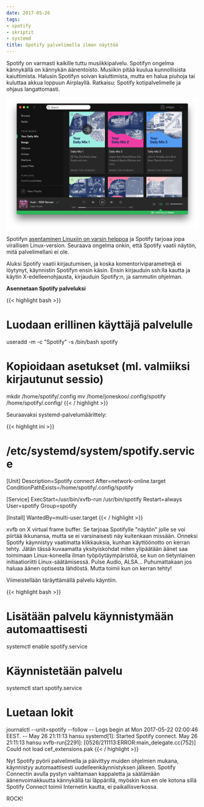 ```yaml
---
date: 2017-05-26
tags:
- spotify
- skriptit
- systemd
title: Spotify palvelimella ilman näyttöä
---
```


Spotify on varmasti kaikille tuttu musiikkipalvelu. Spotifyn
ongelma kännykällä on kännykän äänentoisto. Musiikin pitää kuulua
kunnollisista kaiuttimista. Halusin Spotifyn soivan kaiuttimista,
mutta en halua piuhoja tai kuluttaa akkua loppuun Airplayllä.
Ratkaisu: Spotify kotipalvelimelle ja ohjaus langattomasti.

<!--more-->

![Spotify Connect](spotify.jpg "Spotify läppärillä ohjaa palvelinta")

Spotifyn [asentaminen Linuxiin on varsin helppoa](https://www.spotify.com/us/download/linux/)
ja Spotify tarjoaa jopa virallisen Linux-version.
Seuraava ongelma onkin, että Spotify vaatii näytön, mitä palvelimellani ei ole.

Aluksi Spotify vaatii kirjautumisen, ja koska komentoriviparametrejä
ei löytynyt, käynnistin Spotifyn ensin käsin.
Ensin kirjauduin ssh:lla kautta ja käytin X-edelleenohjausta, kirjauduin
Spotify:n, ja sammutin ohjelman.

<strong>Asennetaan Spotify palveluksi</strong>

{{< highlight bash >}}
# Luodaan erillinen käyttäjä palvelulle
useradd -m -c "Spotify" -s /bin/bash spotify
# Kopioidaan asetukset (ml. valmiiksi kirjautunut sessio)
mkdir /home/spotify/.config
mv /home/joneskoo/.config/spotify /home/spotify/.config/
{{< / highlight >}}

Seuraavaksi systemd-palvelumäärittely:

{{< highlight ini >}}
# /etc/systemd/system/spotify.service
[Unit]
Description=Spotify connect
After=network-online.target
ConditionPathExists=/home/spotify/.config/spotify

[Service]
ExecStart=/usr/bin/xvfb-run /usr/bin/spotify
Restart=always
User=spotify
Group=spotify

[Install]
WantedBy=multi-user.target
{{< / highlight >}}

xvfb on X virtual frame buffer. Se tarjoaa Spotifylle "näytön"
jolle se voi piirtää ikkunansa, mutta se ei varsinaisesti näy kuitenkaan
missään. Onneksi Spotify käynnistyy vaatimatta klikkauksia, kunhan
käyttöönotto on kerran tehty.
Jätän tässä kuvaamatta yksityiskohdat miten ylipäätään äänet saa toimimaan
Linux-koneella ilman työpöytäympäristöä, se kun on tietynlainen initiaatioriitti
Linux-säätämisessä. Pulse Audio, ALSA… Puhumattakaan jos haluaa äänen
optisesta lähdöstä. Mutta toimii kun on kerran tehty!

Viimeistellään täräyttämällä palvelu käyntiin.

{{< highlight bash >}}
# Lisätään palvelu käynnistymään automaattisesti
systemctl enable spotify.service
# Käynnistetään palvelu
systemctl start spotify.service
# Luetaan lokit
journalctl --unit=spotify --follow
-- Logs begin at Mon 2017-05-22 02:00:46 EEST. --
May 26 21:11:13 hansu systemd[1]: Started Spotify connect.
May 26 21:11:13 hansu xvfb-run[2291]: [0526/211113:ERROR:main_delegate.cc(752)] Could not load cef_extensions.pak
{{< / highlight >}}



Nyt Spotify pyörii palvelimella ja päivittyy muiden ohjelmien mukana,
käynnistyy automaattisesti uudelleenkäynnistyksen jälkeen. Spotify Connectin
avulla pystyn vaihtamaan kappaletta ja säätämään äänenvoimakkuutta kännykällä
tai läppärillä, myöskin kun en ole kotona sillä Spotify Connect toimii
Internetin kautta, ei paikallisverkossa.

ROCK!
